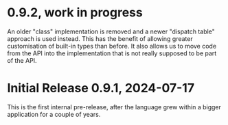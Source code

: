 # 0.9.2, work in progress

An older "class" implementation is removed and a newer "dispatch table" approach is used instead. This has the
benefit of allowing greater customisation of built-in types than before. It also allows us to move code from
the API into the implementation that is not really supposed to be part of the API.

# Initial Release 0.9.1, 2024-07-17

This is the first internal pre-release, after the language grew within a bigger application for a couple of years.
